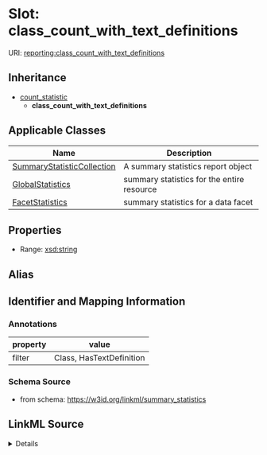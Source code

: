 # Slot: class_count_with_text_definitions

URI: [reporting:class_count_with_text_definitions](https://w3id.org/linkml/reportclass_count_with_text_definitions)




## Inheritance

* [count_statistic](count_statistic.md)
    * **class_count_with_text_definitions**





## Applicable Classes

| Name | Description |
| --- | --- |
[SummaryStatisticCollection](SummaryStatisticCollection.md) | A summary statistics report object
[GlobalStatistics](GlobalStatistics.md) | summary statistics for the entire resource
[FacetStatistics](FacetStatistics.md) | summary statistics for a data facet






## Properties

* Range: [xsd:string](http://www.w3.org/2001/XMLSchema#string)






## Alias




## Identifier and Mapping Information





### Annotations

| property | value |
| --- | --- |
| filter | Class, HasTextDefinition |



### Schema Source


* from schema: https://w3id.org/linkml/summary_statistics




## LinkML Source

<details>
```yaml
name: class_count_with_text_definitions
annotations:
  filter:
    tag: filter
    value: Class, HasTextDefinition
from_schema: https://w3id.org/linkml/summary_statistics
rank: 1000
is_a: count_statistic
alias: class_count_with_text_definitions
owner: SummaryStatisticCollection
domain_of:
- SummaryStatisticCollection
slot_group: class_statistic_group
range: string

```
</details>